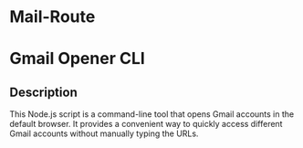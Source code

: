 # Mail-Route
# Gmail Opener CLI
## Description

This Node.js script is a command-line tool that opens Gmail accounts in the default browser. It provides a convenient way to quickly access different Gmail accounts without manually typing the URLs.
